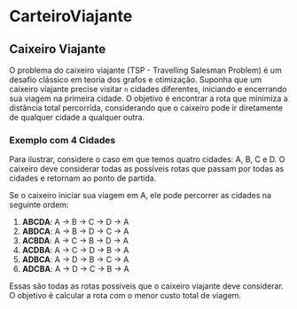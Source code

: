 # CarteiroViajante

## Caixeiro Viajante

O problema do caixeiro viajante (TSP - Travelling Salesman Problem) é um desafio clássico em teoria dos grafos e otimização. Suponha que um caixeiro viajante precise visitar `n` cidades diferentes, iniciando e encerrando sua viagem na primeira cidade. O objetivo é encontrar a rota que minimiza a distância total percorrida, considerando que o caixeiro pode ir diretamente de qualquer cidade a qualquer outra.

### Exemplo com 4 Cidades

Para ilustrar, considere o caso em que temos quatro cidades: A, B, C e D. O caixeiro deve considerar todas as possíveis rotas que passam por todas as cidades e retornam ao ponto de partida. 

Se o caixeiro iniciar sua viagem em A, ele pode percorrer as cidades na seguinte ordem:

1. **ABCDA**: A → B → C → D → A
2. **ABDCA**: A → B → D → C → A
3. **ACBDA**: A → C → B → D → A
4. **ACDBA**: A → C → D → B → A
5. **ADBCA**: A → D → B → C → A
6. **ADCBA**: A → D → C → B → A

Essas são todas as rotas possíveis que o caixeiro viajante deve considerar. O objetivo é calcular a rota com o menor custo total de viagem.
